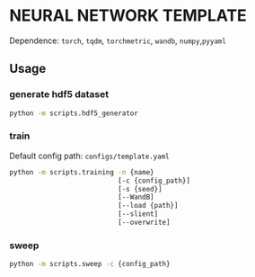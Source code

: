 # NEURAL NETWORK TEMPLATE

Dependence: `torch`, `tqdm`, `torchmetric`, `wandb`, `numpy`,`pyyaml`

## Usage
### generate hdf5 dataset
```bash
python -m scripts.hdf5_generator
```
### train
Default config path: `configs/template.yaml`
```bash
python -m scripts.training -n {name}
                           [-c {config_path}]
                           [-s {seed}]
                           [--WandB]
                           [--load {path}]
                           [--slient]
                           [--overwrite]
```
### sweep
```bash
python -m scripts.sweep -c {config_path}
```
